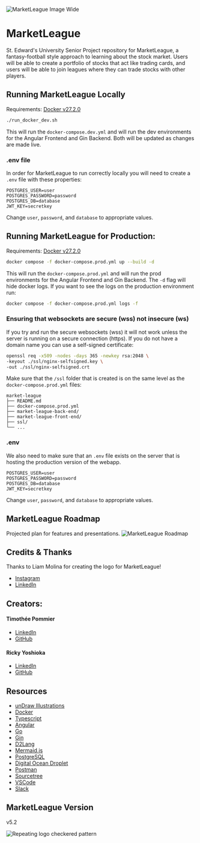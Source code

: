 ![MarketLeague Image Wide](./readme-images/logo_wide.jpg)
# MarketLeague
St. Edward's University Senior Project repository for MarketLeague, a fantasy-football style approach to learning about the stock market. Users will be able to create a portfolio of stocks that act like trading cards, and users will be able to join leagues where they can trade stocks with other players.

## Running MarketLeague Locally
Requirements:
[Docker v27.2.0](https://www.docker.com/products/docker-desktop/)
```sh
./run_docker_dev.sh
```
This will run the `docker-compose.dev.yml` and will run the dev environments for the Angular Frontend and Gin Backend. Both will be updated as changes are made live.

### .env file
In order for MarketLeague to run correctly locally you will need to create a `.env` file with these properties:
```
POSTGRES_USER=user
POSTGRES_PASSWORD=password
POSTGRES_DB=database
JWT_KEY=secretkey
```
Change `user`, `password`, and `database` to appropriate values.

## Running MarketLeague for Production:
Requirements:
[Docker v27.2.0](https://www.docker.com/products/docker-desktop/)
```sh
docker compose -f docker-compose.prod.yml up --build -d
```
This will run the `docker-compose.prod.yml` and will run the prod environments for the Angular Frontend and Gin Backend. The `-d` flag will hide docker logs. If you want to see the logs on the production environment run:
```sh
docker compose -f docker-compose.prod.yml logs -f
```

### Ensuring that websockets are secure (wss) not insecure (ws)
If you try and run the secure websockets (wss) it will not work unless the server is running on a secure connection (https). If you do not have a domain name you can use a self-signed certificate:
```sh
openssl req -x509 -nodes -days 365 -newkey rsa:2048 \
-keyout ./ssl/nginx-selfsigned.key \
-out ./ssl/nginx-selfsigned.crt
```
Make sure that the `/ssl` folder that is created is on the same level as the `docker-compose.prod.yml` files:
```
market-league
├── README.md
├── docker-compose.prod.yml
├── market-league-back-end/
├── market-league-front-end/
├── ssl/
└── ...
```

### .env
We also need to make sure that an `.env` file exists on the server that is hosting the production version of the webapp.
```
POSTGRES_USER=user
POSTGRES_PASSWORD=password
POSTGRES_DB=database
JWT_KEY=secretkey
```
Change `user`, `password`, and `database` to appropriate values.

## MarketLeague Roadmap
Projected plan for features and presentations.
![MarketLeague Roadmap](./readme-images/marketleague-roadmap.png)

## Credits & Thanks
Thanks to Liam Molina for creating the logo for MarketLeague!
- [Instagram](https://www.instagram.com/designedbyliamm/)
- [LinkedIn](https://www.linkedin.com/in/liam-molina-ab3211290/)

## Creators:
#### Timothée Pommier
- [LinkedIn](https://www.linkedin.com/in/timoth%C3%A9e-pommier-81749a251/)
- [GitHub](https://github.com/TimotheePommier)
#### Ricky Yoshioka
- [LinkedIn](https://www.linkedin.com/in/r1chard-yoshioka/)
- [GitHub](https://github.com/ricky-yosh)

## Resources
- [unDraw Illustrations](https://undraw.co/illustrations)
- [Docker](https://www.docker.com/)
- [Typescript](https://www.typescriptlang.org/)
- [Angular](https://angular.dev/)
- [Go](https://go.dev/)
- [Gin](https://gin-gonic.com/)
- [D2Lang](https://d2lang.com/)
- [Mermaid.js](https://mermaid.js.org/)
- [PostgreSQL](https://www.postgresql.org/)
- [Digital Ocean Droplet](https://www.digitalocean.com/)
- [Postman](https://www.postman.com/)
- [Sourcetree](https://www.sourcetreeapp.com/)
- [VSCode](https://code.visualstudio.com/)
- [Slack](https://slack.com/)

## MarketLeague Version
v5.2

![Repeating logo checkered pattern](./readme-images/logo_repeat.jpg)